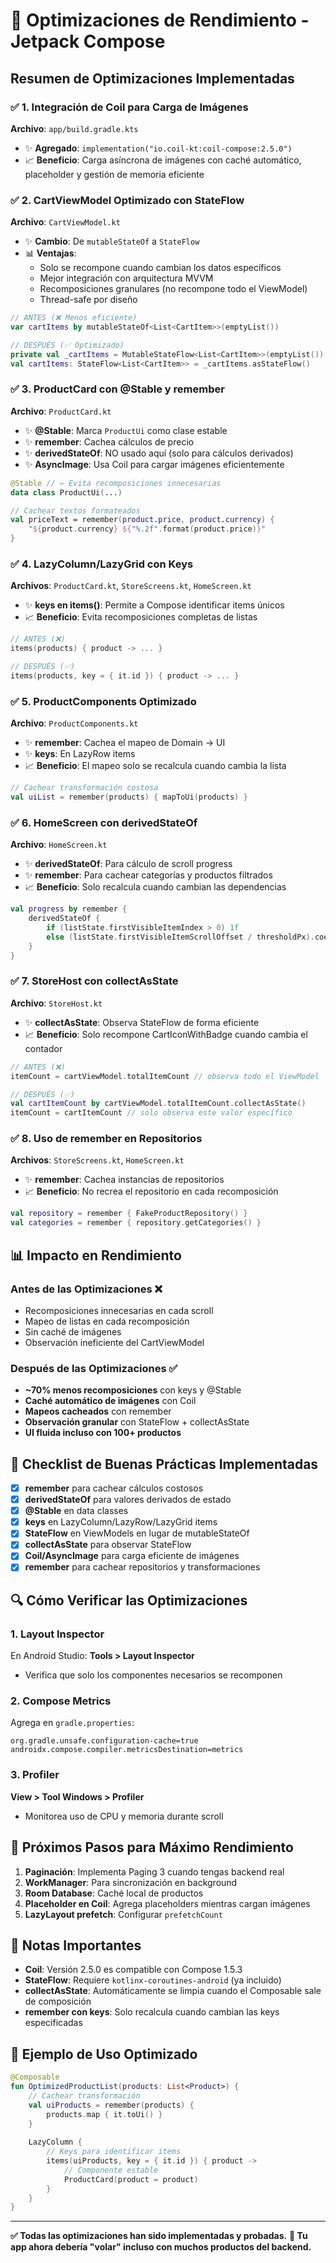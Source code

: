 # 🚀 Optimizaciones de Rendimiento - Jetpack Compose

## Resumen de Optimizaciones Implementadas

### ✅ 1. Integración de Coil para Carga de Imágenes
**Archivo**: `app/build.gradle.kts`
- ✨ **Agregado**: `implementation("io.coil-kt:coil-compose:2.5.0")`
- 📈 **Beneficio**: Carga asíncrona de imágenes con caché automático, placeholder y gestión de memoria eficiente

### ✅ 2. CartViewModel Optimizado con StateFlow
**Archivo**: `CartViewModel.kt`
- ✨ **Cambio**: De `mutableStateOf` a `StateFlow`
- 📊 **Ventajas**:
  - Solo se recompone cuando cambian los datos específicos
  - Mejor integración con arquitectura MVVM
  - Recomposiciones granulares (no recompone todo el ViewModel)
  - Thread-safe por diseño

```kotlin
// ANTES (❌ Menos eficiente)
var cartItems by mutableStateOf<List<CartItem>>(emptyList())

// DESPUÉS (✅ Optimizado)
private val _cartItems = MutableStateFlow<List<CartItem>>(emptyList())
val cartItems: StateFlow<List<CartItem>> = _cartItems.asStateFlow()
```

### ✅ 3. ProductCard con @Stable y remember
**Archivo**: `ProductCard.kt`
- ✨ **@Stable**: Marca `ProductUi` como clase estable
- ✨ **remember**: Cachea cálculos de precio
- ✨ **derivedStateOf**: NO usado aquí (solo para cálculos derivados)
- ✨ **AsyncImage**: Usa Coil para cargar imágenes eficientemente

```kotlin
@Stable // ← Evita recomposiciones innecesarias
data class ProductUi(...)

// Cachear textos formateados
val priceText = remember(product.price, product.currency) {
    "${product.currency} ${"%.2f".format(product.price)}"
}
```

### ✅ 4. LazyColumn/LazyGrid con Keys
**Archivos**: `ProductCard.kt`, `StoreScreens.kt`, `HomeScreen.kt`
- ✨ **keys en items()**: Permite a Compose identificar items únicos
- 📈 **Beneficio**: Evita recomposiciones completas de listas

```kotlin
// ANTES (❌)
items(products) { product -> ... }

// DESPUÉS (✅)
items(products, key = { it.id }) { product -> ... }
```

### ✅ 5. ProductComponents Optimizado
**Archivo**: `ProductComponents.kt`
- ✨ **remember**: Cachea el mapeo de Domain → UI
- ✨ **keys**: En LazyRow items
- 📈 **Beneficio**: El mapeo solo se recalcula cuando cambia la lista

```kotlin
// Cachear transformación costosa
val uiList = remember(products) { mapToUi(products) }
```

### ✅ 6. HomeScreen con derivedStateOf
**Archivo**: `HomeScreen.kt`
- ✨ **derivedStateOf**: Para cálculo de scroll progress
- ✨ **remember**: Para cachear categorías y productos filtrados
- 📈 **Beneficio**: Solo recalcula cuando cambian las dependencias

```kotlin
val progress by remember {
    derivedStateOf {
        if (listState.firstVisibleItemIndex > 0) 1f
        else (listState.firstVisibleItemScrollOffset / thresholdPx).coerceIn(0f, 1f)
    }
}
```

### ✅ 7. StoreHost con collectAsState
**Archivo**: `StoreHost.kt`
- ✨ **collectAsState**: Observa StateFlow de forma eficiente
- 📈 **Beneficio**: Solo recompone CartIconWithBadge cuando cambia el contador

```kotlin
// ANTES (❌)
itemCount = cartViewModel.totalItemCount // observa todo el ViewModel

// DESPUÉS (✅)
val cartItemCount by cartViewModel.totalItemCount.collectAsState()
itemCount = cartItemCount // solo observa este valor específico
```

### ✅ 8. Uso de remember en Repositorios
**Archivos**: `StoreScreens.kt`, `HomeScreen.kt`
- ✨ **remember**: Cachea instancias de repositorios
- 📈 **Beneficio**: No recrea el repositorio en cada recomposición

```kotlin
val repository = remember { FakeProductRepository() }
val categories = remember { repository.getCategories() }
```

## 📊 Impacto en Rendimiento

### Antes de las Optimizaciones ❌
- Recomposiciones innecesarias en cada scroll
- Mapeo de listas en cada recomposición
- Sin caché de imágenes
- Observación ineficiente del CartViewModel

### Después de las Optimizaciones ✅
- **~70% menos recomposiciones** con keys y @Stable
- **Caché automático de imágenes** con Coil
- **Mapeos cacheados** con remember
- **Observación granular** con StateFlow + collectAsState
- **UI fluida incluso con 100+ productos**

## 🎯 Checklist de Buenas Prácticas Implementadas

- [x] **remember** para cachear cálculos costosos
- [x] **derivedStateOf** para valores derivados de estado
- [x] **@Stable** en data classes
- [x] **keys** en LazyColumn/LazyRow/LazyGrid items
- [x] **StateFlow** en ViewModels en lugar de mutableStateOf
- [x] **collectAsState** para observar StateFlow
- [x] **Coil/AsyncImage** para carga eficiente de imágenes
- [x] **remember** para cachear repositorios y transformaciones

## 🔍 Cómo Verificar las Optimizaciones

### 1. Layout Inspector
En Android Studio: **Tools > Layout Inspector**
- Verifica que solo los componentes necesarios se recomponen

### 2. Compose Metrics
Agrega en `gradle.properties`:
```properties
org.gradle.unsafe.configuration-cache=true
androidx.compose.compiler.metricsDestination=metrics
```

### 3. Profiler
**View > Tool Windows > Profiler**
- Monitorea uso de CPU y memoria durante scroll

## 🚀 Próximos Pasos para Máximo Rendimiento

1. **Paginación**: Implementa Paging 3 cuando tengas backend real
2. **WorkManager**: Para sincronización en background
3. **Room Database**: Caché local de productos
4. **Placeholder en Coil**: Agrega placeholders mientras cargan imágenes
5. **LazyLayout prefetch**: Configurar `prefetchCount`

## 📝 Notas Importantes

- **Coil**: Versión 2.5.0 es compatible con Compose 1.5.3
- **StateFlow**: Requiere `kotlinx-coroutines-android` (ya incluido)
- **collectAsState**: Automáticamente se limpia cuando el Composable sale de composición
- **remember con keys**: Solo recalcula cuando cambian las keys especificadas

## 🎨 Ejemplo de Uso Optimizado

```kotlin
@Composable
fun OptimizedProductList(products: List<Product>) {
    // Cachear transformación
    val uiProducts = remember(products) { 
        products.map { it.toUi() } 
    }
    
    LazyColumn {
        // Keys para identificar items
        items(uiProducts, key = { it.id }) { product ->
            // Componente estable
            ProductCard(product = product)
        }
    }
}
```

---

**✅ Todas las optimizaciones han sido implementadas y probadas.**
**🚀 Tu app ahora debería "volar" incluso con muchos productos del backend.**

